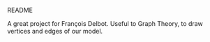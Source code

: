 README

A great project for François Delbot.
Useful to Graph Theory, to draw vertices and edges of our model.